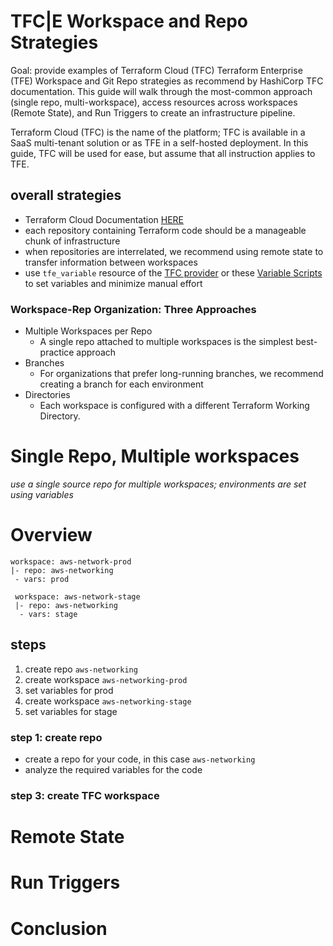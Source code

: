 # TFC|E Workspace and Repo Strategies

Goal: provide examples of Terraform Cloud (TFC) Terraform Enterprise (TFE) Workspace and Git Repo strategies as recommend by HashiCorp TFC documentation. This guide will walk through the most-common approach (single repo, multi-workspace), access resources across workspaces (Remote State), and Run Triggers to create an infrastructure pipeline.

Terraform Cloud (TFC) is the name of the platform; TFC is available in a SaaS multi-tenant solution or as TFE in a self-hosted deployment. In this guide, TFC will be used for ease, but assume that all instruction applies to TFE.

## overall strategies

- Terraform Cloud Documentation [HERE](https://www.terraform.io/docs/cloud/workspaces/repo-structure.html)
- each repository containing Terraform code should be a manageable chunk of infrastructure
- when repositories are interrelated, we recommend using remote state to transfer information between workspaces
- use `tfe_variable` resource of the [TFC provider](https://www.terraform.io/docs/providers/tfe/r/variable.html) or these [Variable Scripts](https://github.com/hashicorp/terraform-guides/tree/master/operations/variable-scripts) to set variables and minimize manual effort

### Workspace-Rep Organization: Three Approaches

- Multiple Workspaces per Repo
  - A single repo attached to multiple workspaces is the simplest best-practice approach
- Branches
  - For organizations that prefer long-running branches, we recommend creating a branch for each environment
- Directories
  - Each workspace is configured with a different Terraform Working Directory.

# Single Repo, Multiple workspaces

_use a single source repo for multiple workspaces; environments are set using variables_

# Overview

```
workspace: aws-network-prod
|- repo: aws-networking
 - vars: prod
```

```
 workspace: aws-network-stage
 |- repo: aws-networking
  - vars: stage
```

## steps

  1. create repo `aws-networking`
  2. create workspace `aws-networking-prod`
  3. set variables for prod
  4. create workspace `aws-networking-stage`
  5. set variables for stage

### step 1: create repo

- create a repo for your code, in this case `aws-networking`
- analyze the required variables for the code

### step 3: create TFC workspace

# Remote State

# Run Triggers

# Conclusion
